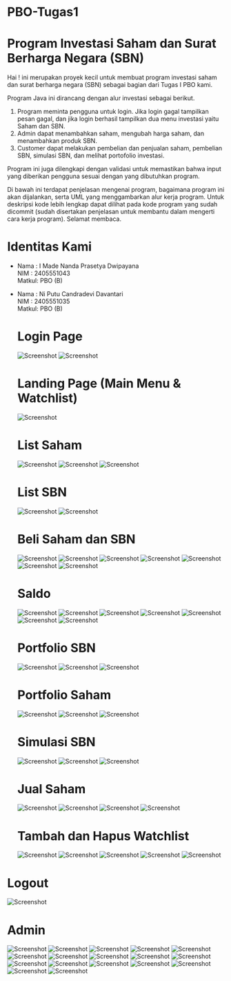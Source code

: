 # PBO-Tugas1

# Program Investasi Saham dan Surat Berharga Negara (SBN)
Hai ! ini merupakan proyek kecil untuk membuat program investasi saham dan surat berharga negara (SBN) sebagai bagian dari Tugas I PBO kami.

Program Java ini dirancang dengan alur investasi sebagai berikut.
1. Program meminta pengguna untuk login. Jika login gagal tampilkan pesan gagal, dan
jika login berhasil tampilkan dua menu investasi yaitu Saham dan SBN.
2. Admin dapat menambahkan saham, mengubah harga saham, dan menambahkan
produk SBN.
3. Customer dapat melakukan pembelian dan penjualan saham, pembelian SBN,
simulasi SBN, dan melihat portofolio investasi.

Program ini juga dilengkapi dengan validasi untuk memastikan bahwa input yang diberikan pengguna sesuai dengan yang dibutuhkan program.

Di bawah ini terdapat penjelasan mengenai program, bagaimana program ini akan dijalankan, serta UML yang menggambarkan alur kerja program.
Untuk deskripsi kode lebih lengkap dapat dilihat pada kode program yang sudah dicommit (sudah disertakan penjelasan untuk membantu dalam mengerti cara kerja program). Selamat membaca.

# Identitas Kami
* Nama  : I Made Nanda Prasetya Dwipayana  
  NIM   : 2405551043  
  Matkul: PBO (B)


* Nama  : Ni Putu Candradevi Davantari  
  NIM   : 2405551035  
  Matkul: PBO (B)

  # Login Page
  ![Screenshot](https://drive.google.com/uc?export=view&id=1G8YffiEFbPlCOgcGZfIyF3A3_eYQfLDq)
  ![Screenshot](https://drive.google.com/uc?export=view&id=1fa-LR78zskisuD8u-0Y9DaV2d8YhuTOz)
  # Landing Page (Main Menu & Watchlist)
  ![Screenshot](https://drive.google.com/uc?export=view&id=1NWIGpPk1ZU6UKBCGllEKGJVs3lGq84A4)
  # List Saham
  ![Screenshot](https://drive.google.com/uc?export=view&id=1i-4VL8qRY0ZRBigy7EH4kB0aW2pxoz9f)
  ![Screenshot](https://drive.google.com/uc?export=view&id=1HcdsBcsiDEA-JnTsQDqcP0xZD6JrHxdB)
  ![Screenshot](https://drive.google.com/uc?export=view&id=1LaM3SmBPnUwDNMLczZgj-wb_TErvz4ys)
  # List SBN
  ![Screenshot](https://drive.google.com/uc?export=view&id=1tqYWHvVW_-fWZffKToLfVF8MGEq5VFiL)
  ![Screenshot](https://drive.google.com/uc?export=view&id=1TiX8i99txkvx5NqVtG_8Kt4qoeHnpu5W)
  # Beli Saham dan SBN
  ![Screenshot](https://drive.google.com/uc?export=view&id=1XUJNlat0NllNkWrrWZGKxtvYIF3hvipK)
  ![Screenshot](https://drive.google.com/uc?export=view&id=1yOw--2s9Mgb__iSjNpFz8UxSwQ6e5H3U)
  ![Screenshot](https://drive.google.com/uc?export=view&id=1er4oZoSs428uah4isgiLUiOFqEkRzkob)
  ![Screenshot](https://drive.google.com/uc?export=view&id=1VRIxzyxrXg1BOJa6A-O9Z2ii9WUXssDY)
  ![Screenshot](https://drive.google.com/uc?export=view&id=13mSkQhHXPTC1mxRsFbLvMl9zBXA5lfme)
  ![Screenshot](https://drive.google.com/uc?export=view&id=1xrDwS8z6BC7eqc-0_VrfTOOu2fUWS7CL)
  ![Screenshot](https://drive.google.com/uc?export=view&id=1UzdKQZAbKTRLmkuclLlEPLZr3jnNPFWH)
  # Saldo
  ![Screenshot](https://drive.google.com/uc?export=view&id=19J3dEpFEZqayl4yK2bk-8vvZGwwX1Meh)
  ![Screenshot](https://drive.google.com/uc?export=view&id=1v6Fr3KPCJm9nmVonzzHLXrN4mtsO6KY7)
  ![Screenshot](https://drive.google.com/uc?export=view&id=1Ljjs_j0ea2JbLTM86dT-h8kBuQYt4o7N)
  ![Screenshot](https://drive.google.com/uc?export=view&id=1DvHjZ6TRmRveebVOWXQPvsDg-XO6lOG-)
  ![Screenshot](https://drive.google.com/uc?export=view&id=1c69Uv8qD9YkVepSvhPKpB6e5-2PV1H1_)
  ![Screenshot](https://drive.google.com/uc?export=view&id=1YLO6oFPmlwUoMPfYYLri33WZz1THuXe8)
  ![Screenshot](https://drive.google.com/uc?export=view&id=14AXq-ZEmwbcvOSo_Pa7hjfz8i1Y4cTRv)
  # Portfolio SBN
  ![Screenshot](https://drive.google.com/uc?export=view&id=1S3czGT6PXIKn-earXI7eu_oFONCALDll)
  ![Screenshot](https://drive.google.com/uc?export=view&id=1RcK3XIUrO19E1Ui9non56IgDGN4R0uaI)
  ![Screenshot](https://drive.google.com/uc?export=view&id=1mQrU1ePIwuXa7odtN4cgZRRP89g5Fr0C)
  # Portfolio Saham
  ![Screenshot](https://drive.google.com/uc?export=view&id=1xYHl6aO3LRpsPpsHSCqWQjAlBcz5QhYo)
  ![Screenshot](https://drive.google.com/uc?export=view&id=10J30Iy_RWStLl5ZE7AWoRpBXInooEXKm)
  ![Screenshot](https://drive.google.com/uc?export=view&id=1U5UBIpLExAtUsjtGde2IBUPjob1ZyMsy)
  # Simulasi SBN
  ![Screenshot](https://drive.google.com/uc?export=view&id=1T8DRLKvUhTbuSTe1BajTir509AEznU7J)
  ![Screenshot](https://drive.google.com/uc?export=view&id=1rvfiINPoyA2pCSNtXeyBQ4xpRuo917Hz)
  ![Screenshot](https://drive.google.com/uc?export=view&id=1nSJJRGYh0wFtIgBc_dk2ON1CAgVxGSzS)
  # Jual Saham
  ![Screenshot](https://drive.google.com/uc?export=view&id=1Tet2RIatj7M-vnKepD0doxlmil3ISVG9)
  ![Screenshot](https://drive.google.com/uc?export=view&id=1ik8fkiNotaljUgLWa0dc4HRWIG1NU2yo)
  ![Screenshot](https://drive.google.com/uc?export=view&id=1bmefbrqXWMMouIRTn5wxB-dO_Mg9SEsX)
  ![Screenshot](https://drive.google.com/uc?export=view&id=1pm5Uz401We86yC3tmoDWMzqAM0y4aKlR)
  # Tambah dan Hapus Watchlist
  ![Screenshot](https://drive.google.com/uc?export=view&id=1NKbWGWRffX2etWPL5L16Oe44MRhjgC8P)
  ![Screenshot](https://drive.google.com/uc?export=view&id=1sjeiN6nLz38JK8srtlVRQ4HCIU4N7FSA)
  ![Screenshot](https://drive.google.com/uc?export=view&id=1Nf0zuKNID7xZ9NSTzDhzY6pEznun6ckE)
  ![Screenshot](https://drive.google.com/uc?export=view&id=1TgLYgGteykrKjYSNZyxG_iJQ86Zp3ohF)
  ![Screenshot](https://drive.google.com/uc?export=view&id=1LUmhksf3X3WT7y4oXeWiTiRC6b4dedvU)
# Logout
  ![Screenshot](https://drive.google.com/uc?export=view&id=1U7G_5DMZhL7ZpQ48xuoYQVpOg6HYGOcs)
# Admin
  ![Screenshot](https://drive.google.com/uc?export=view&id=1j-afjZd4iooB8h7doRGqZJ3vxpIrPOpi)
  ![Screenshot](https://drive.google.com/uc?export=view&id=1I3KTZAgHG9kRRzIVXV7bIhT26MekLnoo)
  ![Screenshot](https://drive.google.com/uc?export=view&id=1GXZZ2v4Rj-JDeGqT7y6df2UCHrbn6aa9)
  ![Screenshot](https://drive.google.com/uc?export=view&id=16n2iI5yvML2Rv3nhLlUi8id9F4lG_Ovq)
  ![Screenshot](https://drive.google.com/uc?export=view&id=16UloTF-eUup1VacI4PuRpZo3zjUenYiW)
  ![Screenshot](https://drive.google.com/uc?export=view&id=14RqgsSq5jxzGyrHDT9dr1Frqin5Glwdx)
  ![Screenshot](https://drive.google.com/uc?export=view&id=1psSxWO4JpWjumDMlp_epqCBcmj6lzfJ6)
  ![Screenshot](https://drive.google.com/uc?export=view&id=14xNUBeTSRuNRDm4MY9gqrJXZ5Nh7VOv3)
  ![Screenshot](https://drive.google.com/uc?export=view&id=1-CWICo-4r6zFxorrDTf_IGyzmY5M70Jw)
  ![Screenshot](https://drive.google.com/uc?export=view&id=1GC9Mot8q3o99Fv9ED4NvKFmc_L4aOJVt)
  ![Screenshot](https://drive.google.com/uc?export=view&id=1jRReGRhsQiJ5khtvfUavQL4L59O458ce)
  ![Screenshot](https://drive.google.com/uc?export=view&id=1-lRvjq5DiDe6Srjs1bpzmmVLeZGa5ScA)
  ![Screenshot](https://drive.google.com/uc?export=view&id=1jxfGdvTITCDIWoIXsECabDsO6YhOPOfh)
  ![Screenshot](https://drive.google.com/uc?export=view&id=15Ddl5CUdM-Sin04gs-c3kpp_LV5KXE3I)
  ![Screenshot](https://drive.google.com/uc?export=view&id=1dJ_C_-rLEzJOikzSHV4ReqAxuS9WsMn8)
  ![Screenshot](https://drive.google.com/uc?export=view&id=1XGBMDGijC3n9dxS6Vzok004UZ1-RHzM2)
  ![Screenshot](https://drive.google.com/uc?export=view&id=1Ym-ghjYhnwSJNzTx4ykR23o32Ttjn5A5)
  
